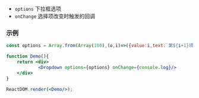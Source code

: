 - `options` 下拉框选项
- `onChange` 选择项改变时触发的回调

### 示例

<!--start-code-->

```jsx
const options = Array.from(Array(100),(o,i)=>({value:i,text:`第${i+1}项`.repeat(Math.round(i/200 +1))}));

function Demo(){
    return <div>
            <Dropdown options={options} onChange={console.log}/>
    </div>
}

ReactDOM.render(<Demo/>);
```

<!--end-code-->
